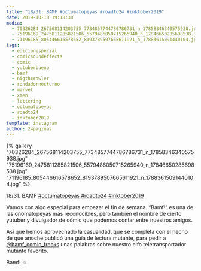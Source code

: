 ```yaml
---
title: "18/31. BAMF #octumatopeyas #roadto24 #inktober2019"
date: 2019-10-18 19:18:38
media: 
  - 70326284_267568114203755_7734857744786786731_n_17858346340575938.jpg
  - 75196169_2475811285821506_5579486050715265940_n_17846650285698538.jpg
  - 71196185_805446616578652_8193789507665611921_n_17883615091440104.jpg
tags: 
  - edicionespecial
  - comicsoundeffects
  - comic
  - yutuberbueno
  - bamf
  - nigthcrawler
  - rondadornocturno
  - marvel
  - xmen
  - lettering
  - octumatopeyas
  - roadto24
  - inktober2019
template: instagram
author: 24paginas
---
```


{% gallery "70326284_267568114203755_7734857744786786731_n_17858346340575938.jpg" "75196169_2475811285821506_5579486050715265940_n_17846650285698538.jpg" "71196185_805446616578652_8193789507665611921_n_17883615091440104.jpg" %}

18/31. BAMF [#octumatopeyas](/tags/octumatopeyas) [#roadto24](/tags/roadto24) [#inktober2019](/tags/inktober2019)

Vamos con algo especial para empezar el fin de semana. “Bamf!” es una de las onomatopeyas más reconocibles, pero también el nombre de cierto yutuber y divulgador de cómic que podemos contar entre nuestros amigos.

Así que hemos aprovechado la casualidad, que se completa con el hecho de que anoche publicó una guía de lectura mutante, para pedir a [@bamf_comic_freaks](https://instagram.com/bamf_comic_freaks) unas palabras sobre nuestro elfo teletransportador mutante favorito.

Bamf! 💥
